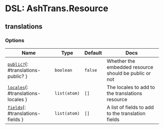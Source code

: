 <!--
This file was generated by Spark. Do not edit it by hand.
-->
# DSL: AshTrans.Resource



## translations







### Options

| Name | Type | Default | Docs |
|------|------|---------|------|
| [`public?`](#translations-public?){: #translations-public? } | `boolean` | `false` | Whether the embedded resource should be public or not |
| [`locales`](#translations-locales){: #translations-locales } | `list(atom)` | `[]` | The locales to add to the translations resource |
| [`fields`](#translations-fields){: #translations-fields } | `list(atom)` | `[]` | A list of fields to add to the translation fields |







<style type="text/css">.spark-required::after { content: "*"; color: red !important; }</style>
